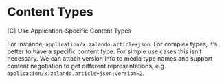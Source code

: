 # Content Types

[C] Use Application-Specific Content Types

For instance, `application/x.zalando.article+json`. For complex types, it’s better to have a specific content type. For simple use cases this isn’t necessary.
We can attach version info to media type names and support content negotiation to get different representations, e.g. `application/x.zalando.article+json;version=2`.
